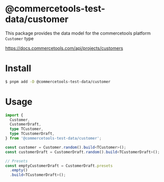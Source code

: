 # @commercetools-test-data/customer

This package provides the data model for the commercetools platform `Customer` type

https://docs.commercetools.com/api/projects/customers

# Install

```bash
$ pnpm add -D @commercetools-test-data/customer
```

# Usage

```ts
import {
  Customer,
  CustomerDraft,
  type TCustomer,
  type TCustomerDraft,
} from '@commercetools-test-data/customer';

const customer = Customer.random().build<TCustomer>();
const customerDraft = CustomerDraft.random().build<TCustomerDraft>();

// Presets
const emptyCustomerDraft = CustomerDraft.presets
  .empty()
  .build<TCustomerDraft>();
```
